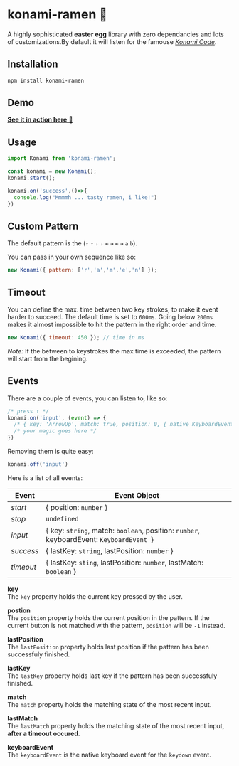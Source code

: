 # konami-ramen 🍜

A highly sophisticated **easter egg** library with zero dependancies and lots of customizations.By default it will listen for the famouse [*Konami Code*](https://en.wikipedia.org/wiki/Konami_Code).

## Installation

```sh
npm install konami-ramen
```

## Demo
 [**See it in action here** 🍜 ][link-demo]

## Usage

```js
import Konami from 'konami-ramen';

const konami = new Konami();
konami.start();

konami.on('success',()=>{
  console.log("Mmmmh ... tasty ramen, i like!")
})

```
## Custom Pattern

The default pattern is the (`↑` `↑` `↓` `↓` `←` `→` `←` `→` `a` `b`).

You can pass in your own sequence like so:
```js
new Konami({ pattern: ['r','a','m','e','n'] });
```
## Timeout
You can define the max. time between two key strokes, to make it event harder to succeed. The default time is set to `600ms`. Going below `200ms` makes it almost impossible to hit the pattern in the right order and time.
```js
new Konami({ timeout: 450 }); // time in ms
```
*Note:* If the between to keystrokes the max time is exceeded, the pattern will start from the begining.

## Events
There are a couple of events, you can listen to, like so:
```js
/* press ⬆️ */
konami.on('input', (event) => {
  /* { key: 'ArrowUp', match: true, position: 0, { native KeyboardEvent } } */
  /* your magic goes here */
})
```

Removing them is quite easy:
```js
konami.off('input')
```

Here is a list of all events:

| Event | Event Object                                                                            |
|-------|-----------------------------------------------------------------------------------------|
| *start*| { position: `number` }                                                                    |
| *stop*  | `undefined`                                                                               |
| *input* | { key: `string`, match: `boolean`, position: `number`, keyboardEvent: `KeyboardEvent `} |
| *success* | { lastKey: `string`, lastPosition: `number` }                                                                                        |
| *timeout* | { lastKey: `sting`, lastPosition: `number`, lastMatch: `boolean` }                                                                                         |

**key** \
The `key` property holds the current key pressed by the user.

**postion** \
The `position` property holds the current position in the pattern. If the current button is not matched with the pattern, `position` will be `-1` instead.

**lastPosition** \
The `lastPosition` property holds last position if the pattern has been successfuly finished.

**lastKey** \
The `lastKey` property holds last key if the pattern has been successfuly finished.

**match** \
The `match` property holds the matching state of the most recent input.

**lastMatch** \
The `lastMatch` property holds the matching state of the most recent input, **after a timeout occured**.

**keyboardEvent** \
The `keyboardEvent` is the native keyboard event for the `keydown` event.

[link-demo]: https://
